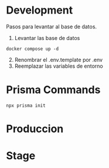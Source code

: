 # Development
Pasos para levantar al base de datos.

1. Levantar las base de datos
````
docker compose up -d
````

2. Renombrar el .env.template por .env
3. Reemplazar las variables de entorno

# Prisma Commands
````
npx prisma init
````


# Produccion


# Stage